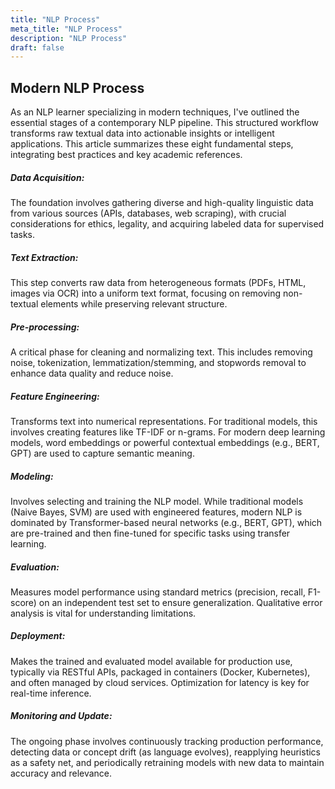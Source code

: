 ```yaml
---
title: "NLP Process"
meta_title: "NLP Process"
description: "NLP Process"
draft: false
---
```


## Modern NLP Process

As an NLP learner specializing in modern techniques, I've outlined the essential stages of a contemporary NLP pipeline. This structured workflow transforms raw textual data into actionable insights or intelligent applications. This article summarizes these eight fundamental steps, integrating best practices and key academic references.

##### Data Acquisition: 
The foundation involves gathering diverse and high-quality linguistic data from various sources (APIs, databases, web scraping), with crucial considerations for ethics, legality, and acquiring labeled data for supervised tasks.

#####  Text Extraction: 
This step converts raw data from heterogeneous formats (PDFs, HTML, images via OCR) into a uniform text format, focusing on removing non-textual elements while preserving relevant structure.

##### Pre-processing: 
A critical phase for cleaning and normalizing text. This includes removing noise, tokenization, lemmatization/stemming, and stopwords removal to enhance data quality and reduce noise.

##### Feature Engineering: 
Transforms text into numerical representations. For traditional models, this involves creating features like TF-IDF or n-grams. For modern deep learning models, word embeddings or powerful contextual embeddings (e.g., BERT, GPT) are used to capture semantic meaning.

##### Modeling: 
Involves selecting and training the NLP model. While traditional models (Naive Bayes, SVM) are used with engineered features, modern NLP is dominated by Transformer-based neural networks (e.g., BERT, GPT), which are pre-trained and then fine-tuned for specific tasks using transfer learning.

##### Evaluation: 
Measures model performance using standard metrics (precision, recall, F1-score) on an independent test set to ensure generalization. Qualitative error analysis is vital for understanding limitations.

##### Deployment: 

Makes the trained and evaluated model available for production use, typically via RESTful APIs, packaged in containers (Docker, Kubernetes), and often managed by cloud services. Optimization for latency is key for real-time inference.

##### Monitoring and Update: 
The ongoing phase involves continuously tracking production performance, detecting data or concept drift (as language evolves), reapplying heuristics as a safety net, and periodically retraining models with new data to maintain accuracy and relevance.